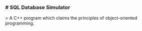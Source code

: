 <div class="Box Box--spacious f4">
  <div class="Box-header">
    <h3 class="Box-title">
      # SQL Database Simulator
    </h3>
  </div>
</div>
> A C++ program which claims the principles of object-oriented programming.
